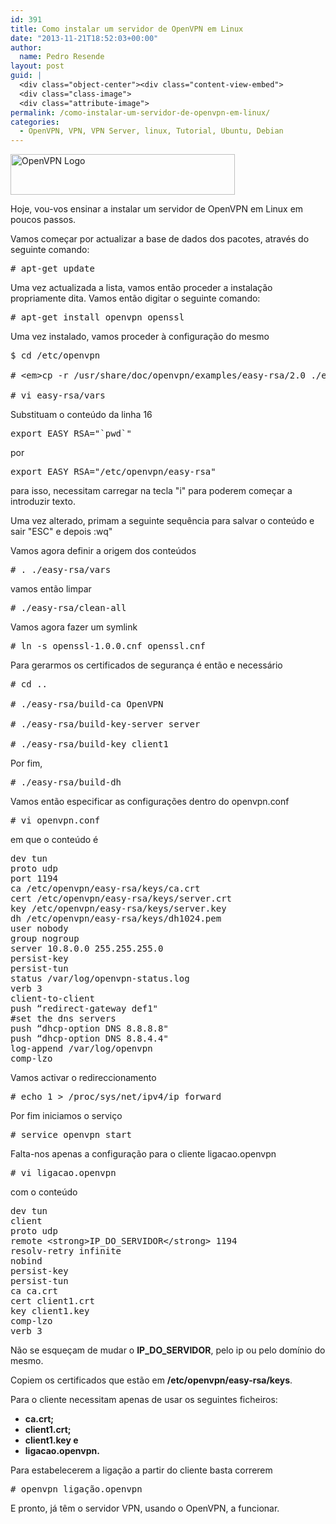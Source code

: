 ```yaml
---
id: 391
title: Como instalar um servidor de OpenVPN em Linux
date: "2013-11-21T18:52:03+00:00"
author:
  name: Pedro Resende
layout: post
guid: |
  <div class="object-center"><div class="content-view-embed">
  <div class="class-image">
  <div class="attribute-image">
permalink: /como-instalar-um-servidor-de-openvpn-em-linux/
categories:
  - OpenVPN, VPN, VPN Server, linux, Tutorial, Ubuntu, Debian
---
```


<div class="object-center">
  <div class="content-view-embed">
    <div class="class-image">
      <div class="attribute-image">
      <img src="https://blog.resende.biz/assets/blog/ezdemo_site/storage/images/media/images/openvpn-logo/12086-1-eng-GB/OpenVPN-Logo_large.png" width="359" height="65"  style="border: 0px solid ;" alt="OpenVPN Logo" title="OpenVPN Logo" />
      </div>
    </div>
  </div>
</div>

Hoje, vou-vos ensinar a instalar um servidor de OpenVPN em Linux em poucos passos.

Vamos começar por actualizar a base de dados dos pacotes, através do seguinte comando:

<pre># apt-get update</pre>

Uma vez actualizada a lista, vamos então proceder a instalação propriamente dita. Vamos então digitar o seguinte comando:

<pre># apt-get install openvpn openssl</pre>

Uma vez instalado, vamos proceder à configuração do mesmo

<pre>$ cd /etc/openvpn

# &lt;em&gt;cp -r /usr/share/doc/openvpn/examples/easy-rsa/2.0 ./easy-rsa

# vi easy-rsa/vars</pre>

Substituam o conteúdo da linha 16

<pre>export EASY_RSA="`pwd`"</pre>

por&nbsp;

<pre>export EASY_RSA="/etc/openvpn/easy-rsa"</pre>

para isso, necessitam carregar na tecla "i" para poderem começar a introduzir texto.

Uma vez alterado, primam a seguinte sequência para salvar o conteúdo e sair "ESC" e depois :wq"

Vamos agora definir a origem dos conteúdos

<pre># . ./easy-rsa/vars </pre>

vamos então limpar

<pre># ./easy-rsa/clean-all</pre>

Vamos agora fazer um symlink&nbsp;

<pre># ln -s openssl-1.0.0.cnf openssl.cnf</pre>

Para gerarmos os certificados de segurança é então e necessário

<pre># cd ..

# ./easy-rsa/build-ca OpenVPN

# ./easy-rsa/build-key-server server

# ./easy-rsa/build-key client1</pre>

Por fim,

<pre># ./easy-rsa/build-dh</pre>

Vamos então especificar as configurações dentro do openvpn.conf

<pre># vi openvpn.conf</pre>

em que o conteúdo é

<pre>dev tun
proto udp
port 1194
ca /etc/openvpn/easy-rsa/keys/ca.crt
cert /etc/openvpn/easy-rsa/keys/server.crt
key /etc/openvpn/easy-rsa/keys/server.key
dh /etc/openvpn/easy-rsa/keys/dh1024.pem
user nobody
group nogroup
server 10.8.0.0 255.255.255.0
persist-key
persist-tun
status /var/log/openvpn-status.log
verb 3
client-to-client
push “redirect-gateway def1"
#set the dns servers
push “dhcp-option DNS 8.8.8.8"
push “dhcp-option DNS 8.8.4.4"
log-append /var/log/openvpn
comp-lzo</pre>

Vamos activar o redireccionamento

<pre># echo 1 &gt; /proc/sys/net/ipv4/ip_forward</pre>

Por fim iniciamos o serviço

<pre># service openvpn start</pre>

Falta-nos apenas a configuração para o cliente ligacao.openvpn

<pre># vi ligacao.openvpn</pre>

com o conteúdo

<pre>dev tun
client
proto udp
remote &lt;strong&gt;IP_DO_SERVIDOR&lt;/strong&gt; 1194
resolv-retry infinite
nobind
persist-key
persist-tun
ca ca.crt
cert client1.crt
key client1.key
comp-lzo
verb 3</pre>

Não se esqueçam de mudar o **IP_DO_SERVIDOR**, pelo ip ou pelo domínio do mesmo.

Copiem os certificados que estão em&nbsp;**/etc/openvpn/easy-rsa/keys**.

Para o cliente necessitam apenas de usar os seguintes ficheiros:

- **ca.crt;**
- **client1.crt;**
- **client1.key e&nbsp;**
- **ligacao.openvpn.**

Para estabelecerem a ligação a partir do cliente basta correrem

<pre># openvpn ligação.openvpn</pre>

E pronto,&nbsp;já têm o servidor VPN, usando o OpenVPN, a funcionar.

